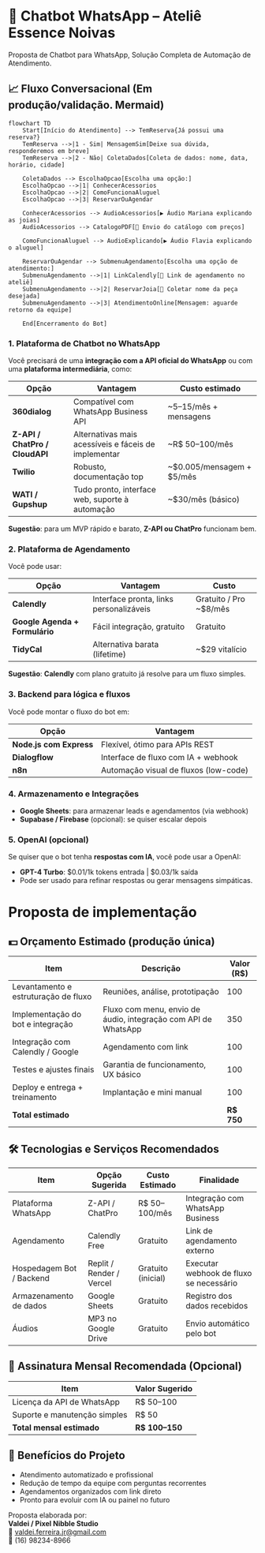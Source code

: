 # 🤖 Chatbot WhatsApp – Ateliê Essence Noivas
Proposta de Chatbot para WhatsApp, Solução Completa de Automação de Atendimento.

## 📈 Fluxo Conversacional (Em produção/validação. Mermaid)

```mermaid
flowchart TD
    Start[Início do Atendimento] --> TemReserva{Já possui uma reserva?}
    TemReserva -->|1 - Sim| MensagemSim[Deixe sua dúvida, responderemos em breve]
    TemReserva -->|2 - Não| ColetaDados[Coleta de dados: nome, data, horário, cidade]

    ColetaDados --> EscolhaOpcao[Escolha uma opção:]
    EscolhaOpcao -->|1| ConhecerAcessorios
    EscolhaOpcao -->|2| ComoFuncionaAluguel
    EscolhaOpcao -->|3| ReservarOuAgendar

    ConhecerAcessorios --> AudioAcessorios[▶️ Áudio Mariana explicando as joias]
    AudioAcessorios --> CatalogoPDF[📎 Envio do catálogo com preços]

    ComoFuncionaAluguel --> AudioExplicando[▶️ Áudio Flavia explicando o aluguel]

    ReservarOuAgendar --> SubmenuAgendamento[Escolha uma opção de atendimento:]
    SubmenuAgendamento -->|1| LinkCalendly[🔗 Link de agendamento no ateliê]
    SubmenuAgendamento -->|2| ReservarJoia[📝 Coletar nome da peça desejada]
    SubmenuAgendamento -->|3| AtendimentoOnline[Mensagem: aguarde retorno da equipe]

    End[Encerramento do Bot]
```

### 1. Plataforma de Chatbot no WhatsApp

Você precisará de uma **integração com a API oficial do WhatsApp** ou com uma **plataforma intermediária**, como:

| Opção | Vantagem | Custo estimado |
|-------|----------|----------------|
| **360dialog** | Compatível com WhatsApp Business API | ~$5–$15/mês + mensagens |
| **Z-API / ChatPro / CloudAPI** | Alternativas mais acessíveis e fáceis de implementar | ~R$ 50–100/mês |
| **Twilio** | Robusto, documentação top | ~$0.005/mensagem + $5/mês |
| **WATI / Gupshup** | Tudo pronto, interface web, suporte à automação | ~$30/mês (básico) |

**Sugestão**: para um MVP rápido e barato, **Z-API ou ChatPro** funcionam bem.

### 2. Plataforma de Agendamento

Você pode usar:

| Opção | Vantagem | Custo |
|-------|----------|-------|
| **Calendly** | Interface pronta, links personalizáveis | Gratuito / Pro ~$8/mês |
| **Google Agenda + Formulário** | Fácil integração, gratuito | Gratuito |
| **TidyCal** | Alternativa barata (lifetime) | ~$29 vitalício |

**Sugestão**: **Calendly** com plano gratuito já resolve para um fluxo simples.

### 3. Backend para lógica e fluxos

Você pode montar o fluxo do bot em:

| Opção | Vantagem |
|-------|----------|
| **Node.js com Express** | Flexível, ótimo para APIs REST |
| **Dialogflow** | Interface de fluxo com IA + webhook |
| **n8n** | Automação visual de fluxos (low-code) |

### 4. Armazenamento e Integrações

* **Google Sheets**: para armazenar leads e agendamentos (via webhook)
* **Supabase / Firebase** (opcional): se quiser escalar depois

### 5. OpenAI (opcional)

Se quiser que o bot tenha **respostas com IA**, você pode usar a OpenAI:
* **GPT-4 Turbo**: $0.01/1k tokens entrada | $0.03/1k saída
* Pode ser usado para refinar respostas ou gerar mensagens simpáticas.


# Proposta de implementação

## 💵 Orçamento Estimado (produção única)

| Item | Descrição | Valor (R$) |
|------|-----------|------------|
| Levantamento e estruturação de fluxo | Reuniões, análise, prototipação | 100 |
| Implementação do bot e integração | Fluxo com menu, envio de áudio, integração com API de WhatsApp | 350 |
| Integração com Calendly / Google | Agendamento com link | 100 |
| Testes e ajustes finais | Garantia de funcionamento, UX básico | 100 |
| Deploy e entrega + treinamento | Implantação e mini manual | 100 |
| **Total estimado** | | **R$ 750** |


## 🛠️ Tecnologias e Serviços Recomendados

| Item | Opção Sugerida | Custo Estimado | Finalidade |
|------|----------------|----------------|------------|
| Plataforma WhatsApp | Z-API / ChatPro | R$ 50–100/mês | Integração com WhatsApp Business |
| Agendamento | Calendly Free | Gratuito | Link de agendamento externo |
| Hospedagem Bot / Backend | Replit / Render / Vercel | Gratuito (inicial) | Executar webhook de fluxo se necessário |
| Armazenamento de dados | Google Sheets | Gratuito | Registro dos dados recebidos |
| Áudios | MP3 no Google Drive | Gratuito | Envio automático pelo bot |


## 💸 Assinatura Mensal Recomendada (Opcional)

| Item | Valor Sugerido |
|------|----------------|
| Licença da API de WhatsApp | R$ 50–100 |
| Suporte e manutenção simples | R$ 50 |
| **Total mensal estimado** | **R$ 100–150** |


## 🚀 Benefícios do Projeto

* Atendimento automatizado e profissional
* Redução de tempo da equipe com perguntas recorrentes
* Agendamentos organizados com link direto
* Pronto para evoluir com IA ou painel no futuro

Proposta elaborada por:  
**Valdei / Pixel Nibble Studio**  
📧 valdei.ferreira.jr@gmail.com  
📱 (16) 98234-8966